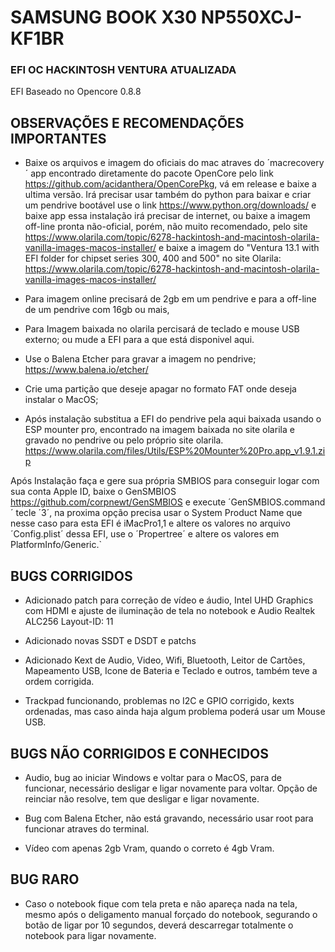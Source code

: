 # SAMSUNG BOOK X30 NP550XCJ-KF1BR
### EFI OC HACKINTOSH VENTURA ATUALIZADA
EFI Baseado no Opencore 0.8.8

## OBSERVAÇÕES E RECOMENDAÇÕES IMPORTANTES

* Baixe os arquivos e imagem do oficiais do mac atraves do ´macrecovery´ app encontrado diretamente do pacote OpenCore pelo link https://github.com/acidanthera/OpenCorePkg, vá em release e baixe a ultima versão. Irá precisar usar também do python para baixar e criar um pendrive bootável use o link https://www.python.org/downloads/ e baixe app essa instalação irá precisar de internet, ou baixe a imagem off-line pronta não-oficial, porém, não muito recomendado, pelo site https://www.olarila.com/topic/6278-hackintosh-and-macintosh-olarila-vanilla-images-macos-installer/ e baixe a imagem do "Ventura 13.1 with EFI folder for chipset series 300, 400 and 500" no site Olarila: https://www.olarila.com/topic/6278-hackintosh-and-macintosh-olarila-vanilla-images-macos-installer/

* Para imagem online precisará de 2gb em um pendrive e para a off-line de um pendrive com 16gb ou mais, 

* Para Imagem baixada no olarila percisará de teclado e mouse USB externo; ou mude a EFI para a que está disponivel aqui.

* Use o Balena Etcher para gravar a imagem no pendrive;
https://www.balena.io/etcher/

* Crie uma partição que deseje apagar no formato FAT onde deseja instalar o MacOS;

* Após instalação substitua a EFI do pendrive pela aqui baixada usando o ESP mounter pro, encontrado na imagem baixada no site olarila e gravado no pendrive ou pelo próprio site olarila.
https://www.olarila.com/files/Utils/ESP%20Mounter%20Pro.app_v1.9.1.zip

Após Instalação faça e gere sua própria SMBIOS para conseguir logar com sua conta Apple ID, baixe o GenSMBIOS https://github.com/corpnewt/GenSMBIOS e execute ´GenSMBIOS.command´ tecle ´3´, na proxima opção precisa usar o System Product Name que nesse caso para esta EFI é iMacPro1,1 e altere os valores no arquivo ´Config.plist´ dessa EFI, use o ´Propertree´ e altere os valores em PlatformInfo/Generic.`

## BUGS CORRIGIDOS

* Adicionado patch para correção de vídeo e áudio, Intel UHD Graphics com HDMI e ajuste de iluminação de tela no notebook e Audio Realtek ALC256 Layout-ID: 11

* Adicionado novas SSDT e DSDT e patchs

* Adicionado Kext de Audio, Video, Wifi, Bluetooth, Leitor de Cartões, Mapeamento USB, Icone de Bateria e Teclado e outros, também teve a ordem corrigida.

* Trackpad funcionando, problemas no I2C e GPIO corrigido, kexts ordenadas, mas caso ainda haja algum problema poderá usar um Mouse USB.


## BUGS NÃO CORRIGIDOS E CONHECIDOS

* Audio, bug ao iniciar Windows e voltar para o MacOS, para de funcionar, necessário desligar e ligar novamente para voltar.
Opção de reinciar não resolve, tem que desligar e ligar novamente.

* Bug com Balena Etcher, não está gravando, necessário usar root para funcionar atraves do terminal.

* Vídeo com apenas 2gb Vram, quando o correto é 4gb Vram.

## BUG RARO

* Caso o notebook fique com tela preta e não apareça nada na tela, mesmo após o deligamento manual forçado do notebook, segurando o botão de ligar por 10 segundos, deverá descarregar totalmente o notebook para ligar novamente.
